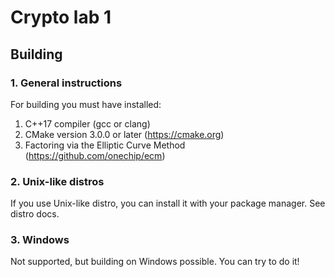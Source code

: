 # Crypto lab 1

## Building

### 1. General instructions
For building you must have installed:

1. C++17 compiler (gcc or clang)
2. CMake version 3.0.0 or later (https://cmake.org)
4. Factoring via the Elliptic Curve Method (https://github.com/onechip/ecm)

### 2. Unix-like distros
If you use Unix-like distro, you can install it with your package
manager. See distro docs.

### 3. Windows
Not supported, but building on Windows possible. You can try to do it!
